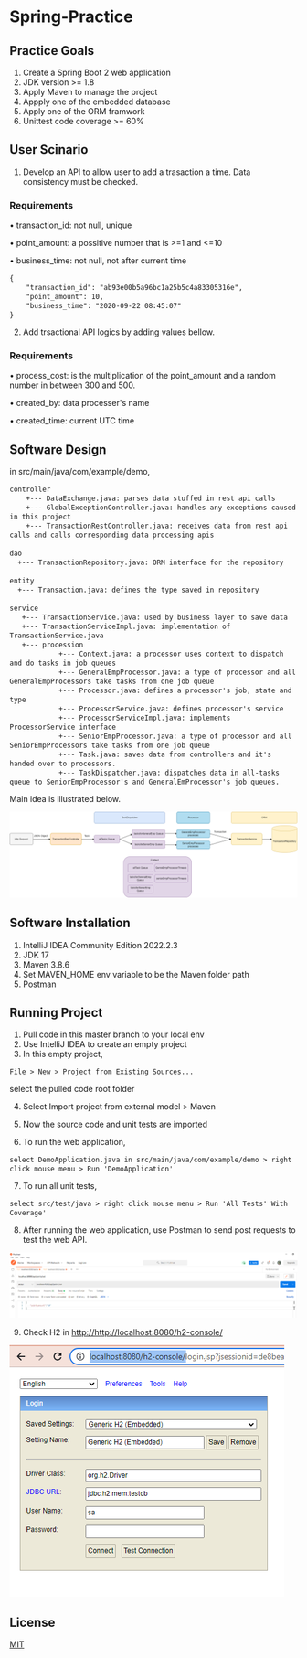 # Spring-Practice
## Practice Goals
1. Create a Spring Boot 2 web application
2. JDK version >= 1.8
3. Apply Maven to manage the project
4. Appply one of the embedded database
5. Apply one of the ORM framwork
6. Unittest code coverage >= 60%


## User Scinario
1. Develop an API to allow user to add a trasaction a time. Data consistency must be checked.

### Requirements
•	transaction_id: not null, unique

•	point_amount: a possitive number that is >=1 and <=10

•	business_time: not null, not after current time


```
{
    "transaction_id": "ab93e00b5a96bc1a25b5c4a83305316e",
    "point_amount": 10,
    "business_time": "2020-09-22 08:45:07"
}
```
2. Add trsactional API logics by adding values bellow.
### Requirements
•	process_cost: is the multiplication of the point_amount and a random number in between 300 and 500.

•	created_by: data processer's name

•	created_time: current UTC time


## Software Design
in src/main/java/com/example/demo,

```
controller
    +--- DataExchange.java: parses data stuffed in rest api calls
    +--- GlobalExceptionController.java: handles any exceptions caused in this project
    +--- TransactionRestController.java: receives data from rest api calls and calls corresponding data processing apis

dao
  +--- TransactionRepository.java: ORM interface for the repository

entity
  +--- Transaction.java: defines the type saved in repository
 
service
   +--- TransactionService.java: used by business layer to save data 
   +--- TransactionServiceImpl.java: implementation of TransactionService.java
   +--- procession
            +--- Context.java: a processor uses context to dispatch and do tasks in job queues
            +--- GeneralEmpProcessor.java: a type of processor and all GeneralEmpProcessors take tasks from one job queue
            +--- Processor.java: defines a processor's job, state and type
            +--- ProcessorService.java: defines processor's service
            +--- ProcessorServiceImpl.java: implements ProcessorService interface
            +--- SeniorEmpProcessor.java: a type of processor and all SeniorEmpProcessors take tasks from one job queue
            +--- Task.java: saves data from controllers and it's handed over to processors.
            +--- TaskDispatcher.java: dispatches data in all-tasks queue to SeniorEmpProcessor's and GeneralEmProcessor's job queues.
```
Main idea is illustrated below.

![image](https://github.com/jadecubes/Spring-Practice/blob/main/design.png)


## Software Installation
1. IntelliJ IDEA Community Edition 2022.2.3
2. JDK 17
3. Maven 3.8.6
4. Set MAVEN_HOME env variable to be the Maven folder path
5. Postman

## Running Project
1. Pull code in this master branch to your local env
2. Use IntelliJ IDEA to create an empty project
3. In this empty project, 
```
File > New > Project from Existing Sources...
```
select the pulled code root folder 

4. Select Import project from external model > Maven 

5. Now the source code and unit tests are imported

6. To run the web application, 
```
select DemoApplication.java in src/main/java/com/example/demo > right click mouse menu > Run 'DemoApplication'
```
7. To run all unit tests,
```
select src/test/java > right click mouse menu > Run 'All Tests' With Coverage'
```
8. After running the web application, use Postman to send post requests to test the web API.

![image](https://github.com/jadecubes/Spring-Practice/blob/main/postman.png)

9. Check H2 in [http://http://localhost:8080/h2-console/](http://localhost:8080/h2-console/)

![image](https://github.com/jadecubes/Spring-Practice/blob/main/h2.png)

## License
[MIT](https://choosealicense.com/licenses/mit/)
